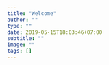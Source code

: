 ```yaml
---
title: "Welcome"
author: ""
type: ""
date: 2019-05-15T18:03:46+07:00
subtitle: ""
image: ""
tags: []
---
```

